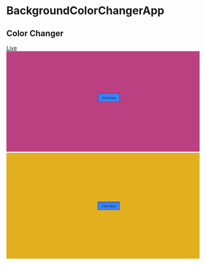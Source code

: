 # BackgroundColorChangerApp

 ## Color Changer

 [Live](https://reetha47.github.io/BackgroungColorChangerApp/)
 ![ss1](./colorChange1.png)
 ![ss2](./colorChange2.png)